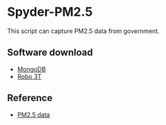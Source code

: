 # Spyder-PM2.5
This script can capture PM2.5 data from government.

## Software download
* [MongoDB](https://fastdl.mongodb.org/win32/mongodb-win32-x86_64-2012plus-4.2.5-signed.msi)
* [Robo 3T](https://download-test.robomongo.org/windows/robo3t-1.3.1-windows-x86_64-7419c406.zip)

## Reference
* [PM2.5 data](http://opendata.epa.gov.tw/webapi/Data/REWIQA/?$orderby=SiteName&$skip=0&$top=1000&format=json)